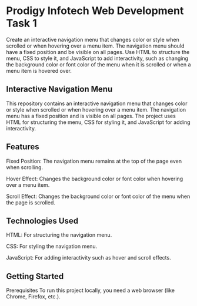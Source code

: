 <h1>Prodigy Infotech Web Development Task 1</h1>
<p>Create an interactive navigation menu that changes color or style when scrolled or when hovering over a menu item. The navigation menu should have a fixed position and be visible on all pages. Use HTML to structure the menu, CSS to style it, and JavaScript to add interactivity, such as changing the background color or font color of the menu when it is scrolled or when a menu item is hovered over.</p>

<h2>Interactive Navigation Menu</h2>

This repository contains an interactive navigation menu that changes color or style when scrolled or when hovering over a menu item. The navigation menu has a fixed position and is visible on all pages. The project uses HTML for structuring the menu, CSS for styling it, and JavaScript for adding interactivity.

<h2>Features</h2>

<p>Fixed Position: The navigation menu remains at the top of the page even when scrolling.</p>
<p>Hover Effect: Changes the background color or font color when hovering over a menu item.</p>
<p>Scroll Effect: Changes the background color or font color of the menu when the page is scrolled.</p>

<h2>Technologies Used</h2>

<p>HTML: For structuring the navigation menu.</p>
<p>CSS: For styling the navigation menu.</p>
<p>JavaScript: For adding interactivity such as hover and scroll effects.</p>

<h2>Getting Started</h2>

Prerequisites
To run this project locally, you need a web browser (like Chrome, Firefox, etc.).
